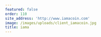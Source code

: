 ```yaml
---
featured: false
order: 110
site_address: 'http://www.iamacoin.com'
image: /images/uploads/client_iamacoin.jpg
title: iama
---
```

